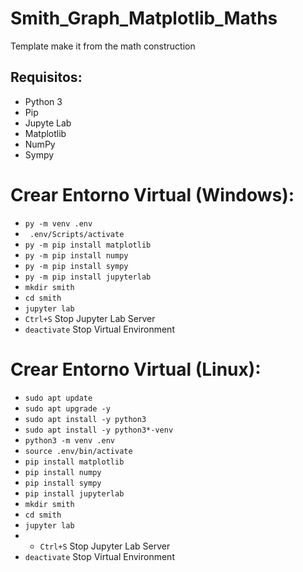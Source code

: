 # Smith_Graph_Matplotlib_Maths
Template make it from the math construction

## Requisitos:
- Python 3
- Pip
- Jupyte Lab
- Matplotlib
- NumPy
- Sympy

# Crear Entorno Virtual (Windows):
- `` py -m venv .env ``
- `` .env/Scripts/activate``
- `` py -m pip install matplotlib ``
- `` py -m pip install numpy ``
- `` py -m pip install sympy ``
- `` py -m pip install jupyterlab ``
- `` mkdir smith ``
- `` cd smith ``
- `` jupyter lab ``
- `` Ctrl+S `` Stop Jupyter Lab Server
- `` deactivate `` Stop Virtual Environment

# Crear Entorno Virtual (Linux):
- `` sudo apt update ``
- `` sudo apt upgrade -y ``
- `` sudo apt install -y python3 ``
- `` sudo apt install -y python3*-venv ``
- `` python3 -m venv .env ``
- `` source .env/bin/activate ``
- `` pip install matplotlib ``
- `` pip install numpy ``
- `` pip install sympy ``
- `` pip install jupyterlab ``
- `` mkdir smith ``
- `` cd smith ``
- `` jupyter lab ``
- - `` Ctrl+S `` Stop Jupyter Lab Server
- `` deactivate `` Stop Virtual Environment
